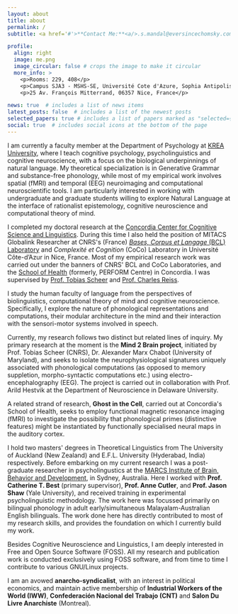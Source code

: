 ```yaml
---
layout: about
title: about
permalink: /
subtitle: <a href='#'>**Contact Me:**<a/>.s.mandal@eversincechomsky.com; sayantan.mandal@krea.edu.in

profile:
  align: right
  image: me.png
  image_circular: false # crops the image to make it circular
  more_info: >
    <p>Rooms: 229, 408</p>
    <p>Campus SJA3 - MSHS-SE, Université Cote d'Azure, Sophia Antipolis 4</p>
    <p>25 Av. François Mitterrand, 06357 Nice, France</p>

news: true  # includes a list of news items
latest_posts: false  # includes a list of the newest posts
selected_papers: true # includes a list of papers marked as "selected={true}"
social: true  # includes social icons at the bottom of the page
---
```

I am currently a faculty member at the Department of Psychology at [KREA University](https://krea.edu.in/), where I teach cognitive psychology, psycholinguistics and cognitive neuroscience, with a focus on the biological underpinnings of natural language. My theoretical specialization is in Generative Grammar and substance-free phonology, while most of my empirical work involves spatial (fMRI) and temporal (EEG) neuroimaging and computational neuroscientific tools. I am particularly interested in working with undergraduate and graduate students willing to explore Natural Language at the interface of rationalist epistemology, cognitive neuroscience and computational theory of mind.

I completed my doctoral research at the [Concordia Center for Cognitive Science and Linguistics](https://www.concordia.ca/artsci/research/cognitive-science-linguistics.html). During this time I also held the position of MITACS Globalink Researcher at CNRS's (France) [_Bases, Corpus et Langage_ (BCL) Laboratory](https://bcl.cnrs.fr/) and _Complexité et Cognition_ (CoCo) Laboratory in Université Côte-d’Azur in Nice, France. Most of my empirical research work was carried out under the banners of CNRS' BCL and CoCo Laboratories, and the [School of Health](https://www.concordia.ca/schoolofhealth.html) (formerly, PERFORM Centre) in Concordia. I was supervised by [Prof. Tobias Scheer](http://sites.unice.fr/scheer/) and [Prof. Charles Reiss](https://explore.concordia.ca/charles-reiss).

I study the human faculty of language from the perspectives of biolinguistics, computational theory of mind and cognitive neuroscience. Specifically, I explore the nature of phonological representations and computations, their modular architecture in the mind and their interaction with the sensori-motor systems involved in speech. 

Currently, my research follows two distinct but related lines of inquiry. My primary research at the moment is the **Mind 2 Brain project**, initiated by Prof. Tobias Scheer (CNRS), Dr. Alexander Marx Chabot (University of Maryland), and seeks to isolate the neurophysiological signatures uniquely associated with phonological computations (as opposed to memory suppletion, morpho-syntactic computations etc.) using electro-encephalography (EEG). The project is carried out in collaboration with Prof. Arild Hestvik at the Department of Neuroscience in Delaware University.

A related strand of research, **Ghost in the Cell**, carried out at Concordia's School of Health, seeks to employ functional magnetic resonance imaging (fMRI) to investigate the possibility that phonological primes (distinctive features) might be instantiated by functionally specialised neural maps in the auditory cortex.

I hold two masters' degrees in Theoretical Linguistics from The University of Auckland (New Zealand) and E.F.L. University (Hyderabad, India) respectively. Before embarking on my current research I was a post-graduate researcher in psycholingustics at the [MARCS Institute of Brain, Behavior and Development](https://www.westernsydney.edu.au/marcs), in Sydney, Australia. Here I worked with **Prof. Catherine T. Best** (primary supervisor), **Prof. Anne Cutler**, and **Prof. Jason Shaw** (Yale University), and received training in experimental psycholinguistic methodology. The work here was focussed primarily on bilingual phonology in adult early/simultaneous Malayalam-Australian English bilinguals. The work done here has directly contributed to most of my research skills, and provides the foundation on which I currently build my work.

Besides Cognitive Neuroscience and Linguistics, I am deeply interested in Free and Open Source Software (FOSS). All my research and publication work is conducted exclusively using FOSS software, and from time to time I contribute to various GNU/Linux projects.

I am an avowed **anarcho-syndicalist**, with an interest in political economics, and maintain active membership of **Industrial Workers of the World (IWW)**, **Confederación Nacional del Trabajo (CNT)** and **Salon Du Livre Anarchiste** (Montreal).
